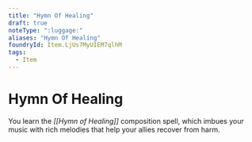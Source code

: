 ```yaml
---
title: "Hymn Of Healing"
draft: true
noteType: ":luggage:"
aliases: "Hymn Of Healing"
foundryId: Item.LjUs7MyUIEM7qlhM
tags:
  - Item
---
```


# Hymn Of Healing

You learn the _[[Hymn of Healing]]_ composition spell, which imbues your music with rich melodies that help your allies recover from harm.
